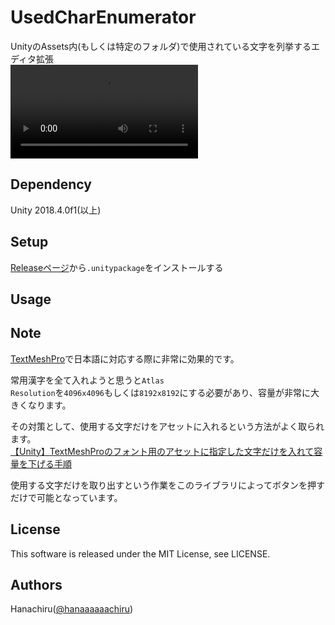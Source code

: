 # UsedCharEnumerator
UnityのAssets内(もしくは特定のフォルダ)で使用されている文字を列挙するエディタ拡張  
![Demo](https://user-images.githubusercontent.com/46705432/119090317-7185c000-ba46-11eb-8a40-0294b8e851e9.mov)

## Dependency
Unity 2018.4.0f1(以上)  

## Setup
[Releaseページ](https://github.com/hanachiru/UsedCharEnumerator/releases)から`.unitypackage`をインストールする

## Usage


## Note
[TextMeshPro](https://docs.unity3d.com/ja/2019.4/Manual/com.unity.textmeshpro.html)で日本語に対応する際に非常に効果的です。  

常用漢字を全て入れようと思うと<code>Atlas Resolution</code>を<code>4096x4096</code>もしくは<code>8192x8192</code>にする必要があり、容量が非常に大きくなります。  

その対策として、使用する文字だけをアセットに入れるという方法がよく取られます。  
[【Unity】TextMeshProのフォント用のアセットに指定した文字だけを入れて容量を下げる手順](https://www.hanachiru-blog.com/entry/2019/06/06/114214)
  
使用する文字だけを取り出すという作業をこのライブラリによってボタンを押すだけで可能となっています。

## License
This software is released under the MIT License, see LICENSE.

## Authors
Hanachiru([@hanaaaaaachiru](https://twitter.com/hanaaaaaachiru))
